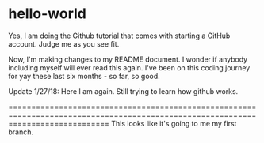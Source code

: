 # hello-world
Yes, I am doing the Github tutorial that comes with starting a GitHub account. Judge me as you see fit. 

Now, I'm making changes to my README document. I wonder if anybody including myself will ever read this again. I've been on this coding journey for yay these last six months - so far, so good. 

Update 1/27/18: 
Here I am again. 
Still trying to learn how github works.

==================================================================================================================================
This looks like it's going to me my first branch. 
